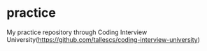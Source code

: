 # practice
My practice repository through Coding Interview University(https://github.com/tallescs/coding-interview-university)
